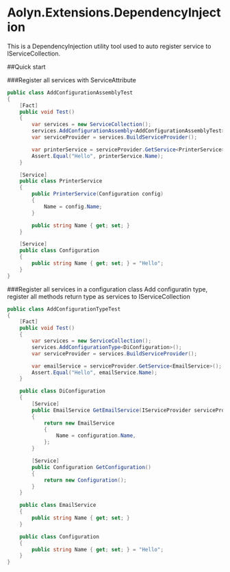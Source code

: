 # Aolyn.Extensions.DependencyInjection

This is a DependencyInjection utility tool used to auto register service to IServiceCollection.


##Quick start


###Register all services with ServiceAttribute


```csharp
public class AddConfigurationAssemblyTest
{
    [Fact]
    public void Test()
	{
		var services = new ServiceCollection();
		services.AddConfigurationAssembly<AddConfigurationAssemblyTest>();
		var serviceProvider = services.BuildServiceProvider();

		var printerService = serviceProvider.GetService<PrinterService>();
		Assert.Equal("Hello", printerService.Name);
	}

	[Service]
	public class PrinterService
	{
		public PrinterService(Configuration config)
		{
			Name = config.Name;
		}

		public string Name { get; set; }
	}

	[Service]
	public class Configuration
	{
		public string Name { get; set; } = "Hello";
	}
}
```

###Register all services in a configuration class
Add configuratin type, register all methods return type as services to IServiceCollection

```csharp
public class AddConfigurationTypeTest
{
    [Fact]
	public void Test()
	{
		var services = new ServiceCollection();
		services.AddConfigurationType<DiConfiguration>();
		var serviceProvider = services.BuildServiceProvider();

		var emailService = serviceProvider.GetService<EmailService>();
		Assert.Equal("Hello", emailService.Name);
	}

	public class DiConfiguration
	{
		[Service]
		public EmailService GetEmailService(IServiceProvider serviceProvider, Configuration configuration)
		{
			return new EmailService
			{
				Name = configuration.Name,
			};
		}

		[Service]
		public Configuration GetConfiguration()
		{
			return new Configuration();
		}
	}

	public class EmailService
	{
		public string Name { get; set; }
	}

	public class Configuration
	{
		public string Name { get; set; } = "Hello";
	}
}
```

